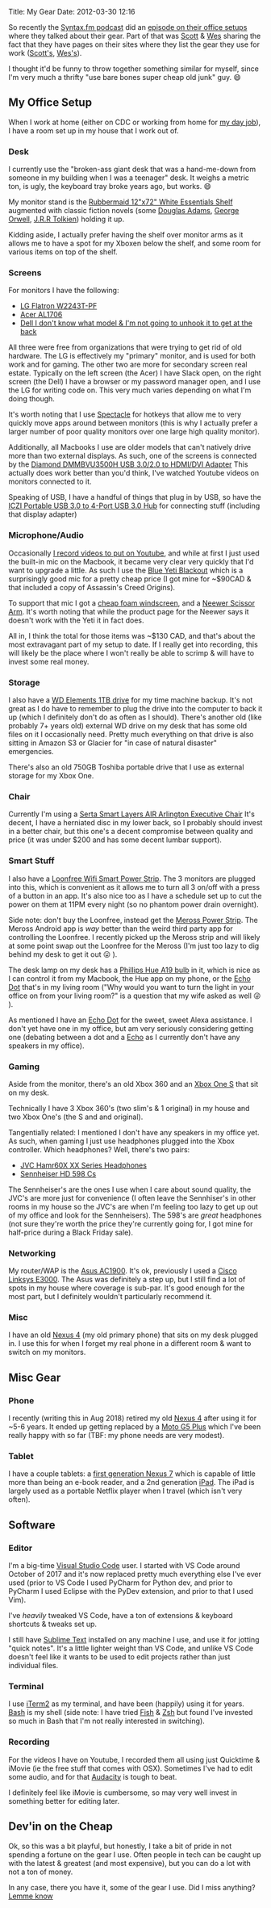 Title: My Gear
Date: 2012-03-30 12:16

So recently the [Syntax.fm podcast](https://syntax.fm) did an [episode on their
office setups](https://syntax.fm/show/064/our-office-setups-gotta-get-the-gear)
where they talked about their gear.  Part of that was
[Scott](https://twitter.com/stolinski) & [Wes](https://twitter.com/wesbos)
sharing the fact that they have pages on their sites where they list the gear
they use for work
([Scott's](https://kit.com/leveluptutorials/podcasting-screencasting-gear),
[Wes's](https://wesbos.com/uses/)).

I thought it'd be funny to throw together something similar for myself, since
I'm very much a thrifty "use bare bones super cheap old junk" guy. 😄

## My Office Setup

When I work at home (either on CDC or working from home for [my day job](https://www.bambora.com)),
I have a room set up in my house that I work out of.

### Desk

I currently use the "broken-ass giant desk that was a hand-me-down from someone
in my building when I was a teenager" desk. It weighs a metric ton, is ugly, the
keyboard tray broke years ago, but works. 😄

My monitor stand is the [Rubbermaid 12"x72" White Essentials
Shelf](https://www.homedepot.ca/en/home/p.12-inch-x-72-inch-white-essentials-shelf.1000139443.html)
augmented with classic fiction novels (some [Douglas
Adams](https://www.amazon.ca/s/ref=nb_sb_noss_2?url=search-alias%3Daps&field-keywords=Douglas+Adams),
[George
Orwell](https://www.amazon.ca/s/ref=nb_sb_noss_2?url=search-alias%3Daps&field-keywords=George+Orwell&rh=i%3Aaps%2Ck%3AGeorge+Orwell),
[J.R.R
Tolkien](https://www.amazon.ca/s/ref=nb_sb_ss_c_1_12?url=search-alias%3Daps&field-keywords=j+r+r+tolkien&sprefix=J.+R.+R%3B+Tol%2Caps%2C219&crid=2RB30H808TT37&rh=i%3Aaps%2Ck%3Aj+r+r+tolkien))
holding it up.

Kidding aside, I actually prefer having the shelf over monitor
arms as it allows me to have a spot for my Xboxen below the shelf, and some room
for various items on top of the shelf.

### Screens

For monitors I have the following:

* [LG Flatron
  W2243T-PF](https://www.lg.com/ca_en/desktop-monitors/lg-W2243T-PF-lcd-monitor)
* [Acer AL1706](https://www.pcliquidations.com/p7926-acer-al1706-17-lcd)
* [Dell I don't know what model & I'm not going to unhook it to get at the
  back](http://www.dell.com/learn/ca/en/cacorp1/campaigns/search-monitors-ca?c=ca&l=en&s=Corp&cid=283106&st=dell%20monitors&pdv=c&lid=5379490&VEN1=sng3LCW6h,287179067506,901yh87629,c&VEN2=e,dell%20monitors&dgc=st&dgseg=dhs&acd=123088137920560&VEN3=110304527797198549)

All three were free from organizations that were trying to get rid of old
hardware.  The LG is effectively my "primary" monitor, and is used for both work
and for gaming.  The other two are more for secondary screen real estate.
Typically on the left screen (the Acer) I have Slack open, on the right screen
(the Dell) I have a browser or my password manager open, and I use the LG for
writing code on.  This very much varies depending on what I'm doing though.

It's worth noting that I use [Spectacle](https://www.spectacleapp.com/) for
hotkeys that allow me to very quickly move apps around between monitors (this is
why I actually prefer a larger number of poor quality monitors over one large
high quality monitor).

Additionally, all Macbooks I use are older models that can't natively drive
more than two external displays.  As such, one of the screens is connected by
the [Diamond DMMBVU3500H USB 3.0/2.0 to HDMI/DVI Adapter](https://www.amazon.ca/gp/product/B00K85XURC)
This actually does work better than you'd think, I've watched Youtube videos
on monitors connected to it.

Speaking of USB, I have a handful of things that plug in by USB, so have the
[ICZI Portable USB 3.0 to 4-Port USB 3.0 Hub](https://www.amazon.ca/gp/product/B01N3Q7SUF)
for connecting stuff (including that display adapter)

### Microphone/Audio

Occasionally [I record videos to put on Youtube](https://www.codependentcodr.com/youtube),
and while at first I just used the built-in mic on the Macbook, it became very
clear very quickly that I'd want to upgrade a little.  As such I use the [Blue Yeti
Blackout](https://www.amazon.ca/gp/product/B00N1YPXW2) which is a surprisingly
good mic for a pretty cheap price (I got mine for ~$90CAD & that included a copy of
Assassin's Creed Origins).

To support that mic I got a [cheap foam windscreen](https://www.amazon.ca/gp/product/B01LXOJZJ9),
and a [Neewer Scissor Arm](https://www.amazon.ca/gp/product/B00DY1F2CS).  It's worth
noting that while the product page for the Neewer says it doesn't work with the Yeti
it in fact does.

All in, I think the total for those items was ~$130 CAD, and that's about the most
extravagant part of my setup to date.  If I really get into recording, this will likely
be the place where I won't really be able to scrimp & will have to invest some real
money.

### Storage

I also have a [WD Elements 1TB
drive](https://www.amazon.ca/Elements-Portable-External-Drive-WDBUZG0010BBK-WESN/dp/B06VVS7S94)
for my time machine backup. It's not great as I do have to remember to plug the
drive into the computer to back it up (which I definitely don't do as often as I
should).  There's another old (like probably 7+ years old) external WD drive on
my desk that has some old files on it I occasionally need.  Pretty much
everything on that drive is also sitting in Amazon S3 or Glacier for "in case of
natural disaster" emergencies.

There's also an old 750GB Toshiba portable drive that I use as external storage for my
Xbox One.

### Chair

Currently I'm using a
[Serta Smart Layers AIR Arlington Executive Chair](https://www.officedepot.com/a/products/304556/Serta-Smart-Layers-AIR-Arlington-Executive/)
It's decent, I have a herniated disc in my lower back, so I probably should invest in a
better chair, but this one's a decent compromise between quality and price (it was under
$200 and has some decent lumbar support).

### Smart Stuff

I also have a [Loonfree Wifi Smart Power Strip](https://www.amazon.com/gp/product/B078JMV9C3/ref=oh_aui_detailpage_o00_s00?ie=UTF8&psc=1).
The 3 monitors are plugged into this, which is convenient as it allows me to turn all 3 on/off
with a press of a button in an app.  It's also nice too as I have a schedule set up to cut the
power on them at 11PM every night (so no phantom power drain overnight).

Side note: don't buy the Loonfree, instead get the [Meross Power Strip](https://www.amazon.ca/gp/product/B07DMFZGVL/ref=oh_aui_search_detailpage?ie=UTF8&psc=1).
The Meross Android app is *way* better than the weird third party app for controlling the Loonfree.
I recently picked up the Meross strip and will likely at some point swap out the Loonfree for the
Meross (I'm just too lazy to dig behind my desk to get it out 😛 ).

The desk lamp on my desk has a [Phillips Hue A19 bulb](https://www.amazon.ca/gp/product/B01B9APZ6S) in it,
which is nice as I can control it from my Macbook, the Hue app on my phone, or the
[Echo Dot](https://www.amazon.ca/Echo-Dot-2nd-Generation-Black/dp/B07456NHZ7) that's in my living
room ("Why would you want to turn the light in your office on from your living room?" is a question that
my wife asked as well 😜 ).

As mentioned I have an [Echo Dot](https://www.amazon.ca/Echo-Dot-2nd-Generation-Black/dp/B07456NHZ7) for
the sweet, sweet Alexa assistance.  I don't yet have one in my office, but am very seriously considering
getting one (debating between a dot and a [Echo](https://www.amazon.ca/dp/B0749ZSPN7/ref=ods_mccc_Rdr)
as I currently don't have any speakers in my office).

### Gaming

Aside from the monitor, there's an old Xbox 360 and an
[Xbox One S](https://www.amazon.ca/s/ref=nb_sb_noss_2?url=search-alias%3Delectronics&field-keywords=xbox+one+s)
that sit on my desk.

Technically I have 3 Xbox 360's (two slim's & 1 original) in my house and two Xbox One's (the S and
and original).

Tangentially related: I mentioned I don't have any speakers in my office yet.  As such, when gaming
I just use headphones plugged into the Xbox controller.  Which headphones?  Well, there's two pairs:

* [JVC Hamr60X XX Series Headphones](https://www.amazon.ca/JVC-Hamr60X-XX-Series-Headphones/dp/B00VV6WRTY)
* [Sennheiser HD 598 Cs](https://www.amazon.ca/gp/product/B01JP436TS)

The Sennheiser's are the ones I use when I care about sound quality, the JVC's are more just for
convenience (I often leave the Sennhiser's in other rooms in my house so the JVC's are when I'm feeling
too lazy to get up out of my office and look for the Sennheisers).  The 598's are *great* headphones (not
sure they're worth the price they're currently going for, I got mine for half-price during a Black
Friday sale).

### Networking

My router/WAP is the [Asus AC1900](https://www.amazon.ca/Asus-RT-AC68U-Wireless-Dual-Band-Gigabit/dp/B00FB45SI4).
It's ok, previously I used a [Cisco Linksys E3000](https://www.amazon.ca/Linksys-E3000-Cisco-Linksys-Wireless-N-Router/dp/B003B48UQ8).
The Asus was definitely a step up, but I still find a lot of spots in my house where coverage is sub-par.  It's
good enough for the most part, but I definitely wouldn't particularly recommend it.

### Misc

I have an old [Nexus 4](https://www.amazon.ca/Nexus-LG-E960-Unlocked-Smartphone-Android/dp/B00BGYC12E)
(my old primary phone) that sits on my desk plugged in.  I use this for when I forget my real phone
in a different room & want to switch on my monitors.

## Misc Gear

### Phone

I recently (writing this in Aug 2018) retired my old [Nexus 4](https://www.amazon.ca/Nexus-LG-E960-Unlocked-Smartphone-Android/dp/B00BGYC12E)
after using it for ~5-6 years.  It ended up getting replaced by a
[Moto G5 Plus](https://www.amazon.ca/gp/product/B01N5MEKSW) which I've been really happy with so
far (TBF: my phone needs are very modest).

### Tablet

I have a couple tablets: a [first generation Nexus 7](https://en.wikipedia.org/wiki/Nexus_7_(2012)) which is
capable of little more than being an e-book reader, and a 2nd generation [iPad](https://www.apple.com/ca/ipad/).
The iPad is largely used as a portable Netflix player when I travel (which isn't very often).

## Software

### Editor

I'm a big-time [Visual Studio Code](https://code.visualstudio.com/) user.  I started with VS Code around October
of 2017 and it's now replaced pretty much everything else I've ever used (prior to VS Code I used PyCharm
for Python dev, and prior to PyCharm I used Eclipse with the PyDev extension, and prior to that I used Vim).

I've *heavily* tweaked VS Code, have a ton of extensions & keyboard shortcuts & tweaks set up.

I still have [Sublime Text](https://www.sublimetext.com/) installed on any machine I use, and use it
for jotting "quick notes".  It's a little lighter weight than VS Code, and unlike VS Code doesn't
feel like it wants to be used to edit projects rather than just individual files.

### Terminal

I use [iTerm2](https://www.iterm2.com/) as my terminal, and have been (happily) using it for years.
[Bash](https://www.gnu.org/software/bash/) is my shell (side note: I have tried
[Fish](https://fishshell.com/) & [Zsh](https://ohmyz.sh/) but found I've invested so much in Bash
that I'm not really interested in switching).

### Recording

For the videos I have on Youtube, I recorded them all using just Quicktime & iMovie (ie the free
stuff that comes with OSX).  Sometimes I've had to edit some audio, and for that
[Audacity](https://www.audacityteam.org/) is tough to beat.

I definitely feel like iMovie is cumbersome, so may very well invest in something better for
editing later.

## Dev'in on the Cheap

Ok, so this was a bit playful, but honestly, I take a bit of pride in not spending a fortune on the
gear I use.  Often people in tech can be caught up with the latest & greatest (and most expensive),
but you can do a lot with not a ton of money.

In any case, there you have it, some of the gear I use.  Did I miss anything? [Lemme know]({filename}contact.md)

